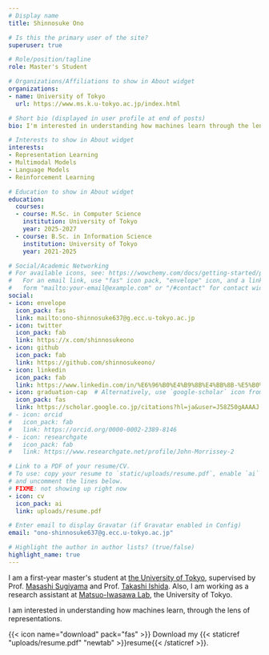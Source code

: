 ```yaml
---
# Display name
title: Shinnosuke Ono

# Is this the primary user of the site?
superuser: true

# Role/position/tagline
role: Master's Student

# Organizations/Affiliations to show in About widget
organizations:
- name: University of Tokyo
  url: https://www.ms.k.u-tokyo.ac.jp/index.html

# Short bio (displayed in user profile at end of posts)
bio: I'm interested in understanding how machines learn through the lens of representations. My research interests include representation learning, multimodal models, language models, and reinforcement learning.

# Interests to show in About widget
interests:
- Representation Learning
- Multimodal Models
- Language Models
- Reinforcement Learning

# Education to show in About widget
education:
  courses:
  - course: M.Sc. in Computer Science
    institution: University of Tokyo
    year: 2025-2027
  - course: B.Sc. in Information Science
    institution: University of Tokyo
    year: 2021-2025

# Social/Academic Networking
# For available icons, see: https://wowchemy.com/docs/getting-started/page-builder/#icons
#   For an email link, use "fas" icon pack, "envelope" icon, and a link in the
#   form "mailto:your-email@example.com" or "/#contact" for contact widget.
social:
- icon: envelope
  icon_pack: fas
  link: mailto:ono-shinnosuke637@g.ecc.u-tokyo.ac.jp
- icon: twitter
  icon_pack: fab
  link: https://x.com/shinnosukeono
- icon: github
  icon_pack: fab
  link: https://github.com/shinnosukeono/
- icon: linkedin
  icon_pack: fab
  link: https://www.linkedin.com/in/%E6%96%B0%E4%B9%8B%E4%BB%8B-%E5%B0%8F%E9%87%8E-626881286/
- icon: graduation-cap  # Alternatively, use `google-scholar` icon from `ai` icon pack
  icon_pack: fas
  link: https://scholar.google.co.jp/citations?hl=ja&user=J58Z50gAAAAJ
# - icon: orcid 
#   icon_pack: fab
#   link: https://orcid.org/0000-0002-2389-8146
# - icon: researchgate 
#   icon_pack: fab
#   link: https://www.researchgate.net/profile/John-Morrissey-2

# Link to a PDF of your resume/CV.
# To use: copy your resume to `static/uploads/resume.pdf`, enable `ai` icons in `params.toml`, 
# and uncomment the lines below.
# FIXME: not showing up right now
- icon: cv
  icon_pack: ai
  link: uploads/resume.pdf

# Enter email to display Gravatar (if Gravatar enabled in Config)
email: "ono-shinnosuke637@g.ecc.u-tokyo.ac.jp"

# Highlight the author in author lists? (true/false)
highlight_name: true
---
```


I am a first-year master's student at [the University of Tokyo](https://www.ms.k.u-tokyo.ac.jp/members.html), supervised by Prof. [Masashi Sugiyama](https://scholar.google.co.jp/citations?user=GkYIrlIAAAAJ&hl=en) and Prof. [Takashi Ishida](https://takashiishida.github.io/). Also, I am working as a research assistant at [Matsuo-Iwasawa Lab](https://weblab.t.u-tokyo.ac.jp/en/), the University of Tokyo.

I am interested in understanding how machines learn, through the lens of representations.

{{< icon name="download" pack="fas" >}} Download my {{< staticref "uploads/resume.pdf" "newtab" >}}resume{{< /staticref >}}.
